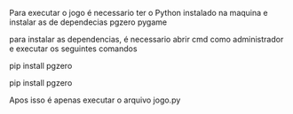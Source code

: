 Para executar o jogo é necessario ter o Python instalado na maquina e instalar as de dependecias
pgzero
pygame

para instalar as dependencias, é necessario abrir cmd como administrador e executar os seguintes comandos

pip install pgzero

pip install pgzero

Apos isso é apenas executar o arquivo jogo.py

